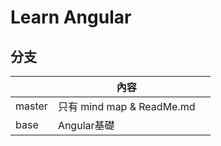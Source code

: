 # Learn Angular

## 分支
|           | 內容                      |                        |
| --------- | ------------------------ | ---------------------- |
| master    | 只有 mind map & ReadMe.md |                        |
| base      | Angular基礎               |                        |